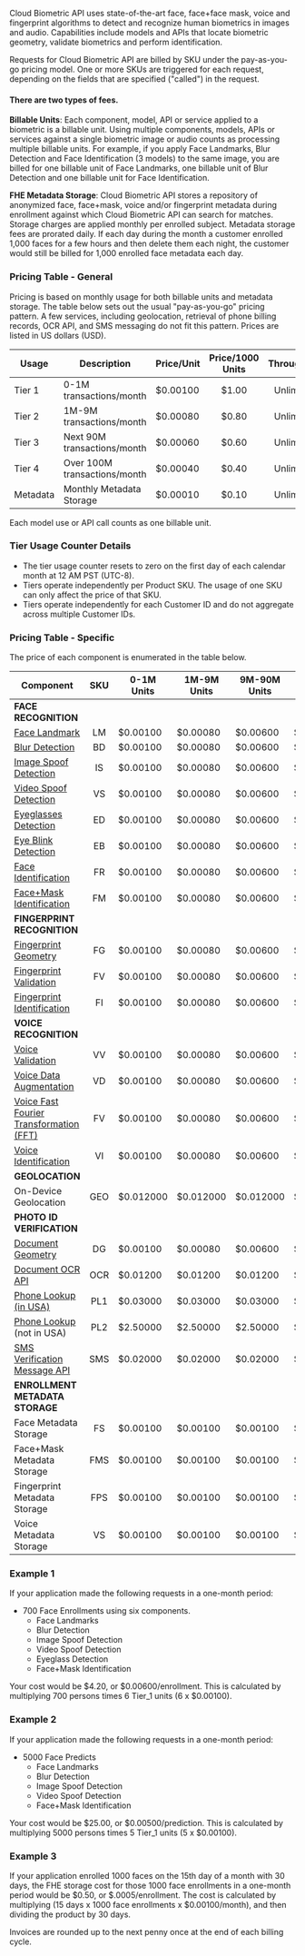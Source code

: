 Cloud Biometric API uses state-of-the-art face, face+face mask, voice and fingerprint algorithms to detect and recognize human biometrics in images and audio. Capabilities include models and APIs that locate biometric geometry, validate biometrics and perform identification. 

Requests for Cloud Biometric API are billed by SKU under the pay-as-you-go pricing model. One or more SKUs are triggered for each request, depending on the fields that are specified ("called") in the request. 

#### There are two types of fees.
**Billable Units**: Each component, model, API or service applied to a biometric is a billable unit. Using multiple components, models, APIs or services against a single biometric image or audio counts as processing multiple billable units. For example, if you apply Face Landmarks, Blur Detection and Face Identification (3 models) to the same image, you are billed for one billable unit of Face Landmarks, one billable unit of Blur Detection and one billable unit for Face Identification. 

**FHE Metadata Storage**: Cloud Biometric API stores a repository of anonymized face, face+mask, voice and/or fingerprint metadata during enrollment against which Cloud Biometric API can search for matches. Storage charges are applied monthly per enrolled subject. Metadata storage fees are prorated daily. If each day during the month a customer enrolled 1,000 faces for a few hours and then delete them each night, the customer would still be billed for 1,000 enrolled face metadata each day. 

### Pricing Table - General

Pricing is based on monthly usage for both billable units and metadata storage. The table below sets out the usual "pay-as-you-go" pricing pattern. A few services, including geolocation, retrieval of phone billing records, OCR API, and SMS messaging do not fit this pattern. Prices are listed in US dollars (USD). 

| Usage | Description | Price/Unit| Price/1000 Units | Throughput |
| ---- | ----------- | ------- | :-----------: | :-----------: | 
| Tier 1 | 0-1M transactions/month | $0.00100 | $1.00 | Unlimited |
| Tier 2 | 1M-9M transactions/month | $0.00080 | $0.80 | Unlimited |
| Tier 3 | Next 90M transactions/month | $0.00060 | $0.60 | Unlimited | 
| Tier 4 | Over 100M transactions/month | $0.00040 | $0.40 | Unlimited |
| Metadata | Monthly Metadata Storage | $0.00010 | $0.10 | Unlimited | 

Each model use or API call counts as one billable unit. 

### Tier Usage Counter Details 
* The tier usage counter resets to zero on the first day of each calendar month at 12 AM PST (UTC-8). 
* Tiers operate independently per Product SKU. The usage of one SKU can only affect the price of that SKU. 
* Tiers operate independently for each Customer ID and do not aggregate across multiple Customer IDs.
 
### Pricing Table - Specific
The price of each component is enumerated in the table below. 

| Component | SKU | 0-1M Units | 1M-9M Units | 9M-90M Units | >100M Units |
| ----------- | :-----: | ----------- | ----------- | ------- | ------- |
| **FACE RECOGNITION** | | | | | 
| [Face Landmark](https://github.com/openinfer/PrivateIdentity/wiki/Biometric-Ingestion-and-Helper-DNNs#face-face-wmask-and-fingerprint-geometry-detection-dnns)| LM | $0.00100 | $0.00080 | $0.00600 | $0.00400 |
| [Blur Detection](https://github.com/openinfer/PrivateIdentity/wiki/Biometric-Ingestion-and-Helper-DNNs#blurry-image-detect-dnn) | BD | $0.00100 | $0.00080 | $0.00600 | $0.00400 |
| [Image Spoof Detection](https://github.com/openinfer/PrivateIdentity/wiki/Biometric-Ingestion-and-Helper-DNNs#video-and-image-spoofing-detection-dnn-spoofing-prevention) | IS | $0.00100 | $0.00080 | $0.00600 | $0.00400 |
| [Video Spoof Detection](https://github.com/openinfer/PrivateIdentity/wiki/Biometric-Ingestion-and-Helper-DNNs#video-and-image-spoofing-detection-dnn-spoofing-prevention) | VS | $0.00100 | $0.00080 | $0.00600 | $0.00400 |
| [Eyeglasses Detection](https://github.com/openinfer/PrivateIdentity/wiki/Biometric-Ingestion-and-Helper-DNNs#active-liveness-dnn-spoofing-prevention) | ED | $0.00100 | $0.00080 | $0.00600 | $0.00400 |
| [Eye Blink Detection](https://github.com/openinfer/PrivateIdentity/wiki/Biometric-Ingestion-and-Helper-DNNs#active-liveness-dnn-spoofing-prevention) | EB | $0.00100 | $0.00080 | $0.00600 | $0.00400 |
| [Face Identification](https://github.com/openinfer/PrivateIdentity/wiki/Biometric-Ingestion-and-Helper-DNNs#face-facemask-and-fingerprint-embedding-dnns) | FR | $0.00100 | $0.00080 | $0.00600 | $0.00400 |
| [Face+Mask Identification](https://github.com/openinfer/PrivateIdentity/wiki/Biometric-Ingestion-and-Helper-DNNs#face-facemask-and-fingerprint-embedding-dnns) | FM | $0.00100 | $0.00080 | $0.00600 | $0.00400 |
| **FINGERPRINT RECOGNITION** | | | | | 
| [Fingerprint Geometry](https://github.com/openinfer/PrivateIdentity/wiki/Biometric-Ingestion-and-Helper-DNNs#face-face-wmask-and-fingerprint-geometry-detection-dnns) | FG | $0.00100 | $0.00080 | $0.00600 | $0.00400 |
| [Fingerprint Validation](https://github.com/openinfer/PrivateIdentity/wiki/Biometric-Ingestion-and-Helper-DNNs#face-face-with-mask--fingerprint-validation-dnns) | FV | $0.00100 | $0.00080 | $0.00600 | $0.00400 |
| [Fingerprint Identification](https://github.com/openinfer/PrivateIdentity/wiki/Biometric-Ingestion-and-Helper-DNNs#face-facemask-and-fingerprint-embedding-dnns) | FI | $0.00100 | $0.00080 | $0.00600 | $0.00400 |
| **VOICE RECOGNITION** | | | | | 
| [Voice Validation](https://github.com/openinfer/PrivateIdentity/wiki/Biometric-Ingestion-and-Helper-DNNs#voice-validation-dnn) | VV | $0.00100 | $0.00080 | $0.00600 | $0.00400 |
| [Voice Data Augmentation](https://github.com/openinfer/PrivateIdentity/wiki/Biometric-Ingestion-and-Helper-DNNs#voice-data-augmentation) | VD | $0.00100 | $0.00080 | $0.00600 | $0.00400 |
| [Voice Fast Fourier Transformation (FFT)](https://github.com/openinfer/PrivateIdentity/wiki/Biometric-Ingestion-and-Helper-DNNs#voice-pulse-code-modulation-pcm-transformation) | FV | $0.00100 | $0.00080 | $0.00600 | $0.00400 |
| [Voice Identification](https://github.com/openinfer/PrivateIdentity/wiki/Biometric-Ingestion-and-Helper-DNNs#voice-embedding-dnn) | VI | $0.00100 | $0.00080 | $0.00600 | $0.00400 |
| **GEOLOCATION** | | | | |
| On-Device Geolocation | GEO | $0.012000 | $0.012000 | $0.012000 | $0.012000 |
| **PHOTO ID VERIFICATION** | | | | | 
| [Document Geometry](https://github.com/openinfer/PrivateIdentity/wiki/Biometric-Ingestion-and-Helper-DNNs#document-geometry-detection-dnns) | DG | $0.00100 | $0.00080 | $0.00600 | $0.00400 |
| [Document OCR API](https://github.com/openinfer/PrivateIdentity/wiki/Biometric-Ingestion-and-Helper-DNNs#document-ocr-api) | OCR | $0.01200 | $0.01200 | $0.01200 | $0.01200 |
| [Phone Lookup (in USA)](https://github.com/openinfer/PrivateIdentity/wiki/Biometric-Ingestion-and-Helper-DNNs#mobile-billing-record-lookup-api) | PL1 | $0.03000 | $0.03000 | $0.03000 | $0.03000 |
| [Phone Lookup](https://github.com/openinfer/PrivateIdentity/wiki/Biometric-Ingestion-and-Helper-DNNs#mobile-billing-record-lookup-api) (not in USA) | PL2 | $2.50000 | $2.50000 | $2.50000 | $2.50000 | 
| [SMS Verification Message API](https://github.com/openinfer/PrivateIdentity/wiki/Biometric-Ingestion-and-Helper-DNNs#sms-verification-message-api) | SMS | $0.02000 | $0.02000 | $0.02000 | $0.02000 | 
| **ENROLLMENT METADATA STORAGE** | | | | |
| Face Metadata Storage | FS | $0.00100 | $0.00100 | $0.00100 | $0.00100 | 
| Face+Mask Metadata Storage | FMS | $0.00100 | $0.00100 | $0.00100 | $0.00100 |
| Fingerprint Metadata Storage | FPS | $0.00100 | $0.00100 | $0.00100 | $0.00100 |
| Voice Metadata Storage | VS | $0.00100 | $0.00100 | $0.00100 | $0.00100 |

### Example 1
If your application made the following requests in a one-month period:
* 700 Face Enrollments using six components.
  * Face Landmarks
  * Blur Detection
  * Image Spoof Detection
  * Video Spoof Detection 
  * Eyeglass Detection 
  * Face+Mask Identification 

Your cost would be $4.20, or $0.00600/enrollment. This is calculated by multiplying 700 persons times 6 Tier_1 units (6 x $0.00100).

### Example 2
If your application made the following requests in a one-month period:
* 5000 Face Predicts
  * Face Landmarks
  * Blur Detection
  * Image Spoof Detection
  * Video Spoof Detection 
  * Face+Mask Identification 

Your cost would be $25.00, or $0.00500/prediction. This is calculated by multiplying 5000 persons times 5 Tier_1 units (5 x $0.00100).

### Example 3
If your application enrolled 1000 faces on the 15th day of a month with 30 days, the FHE storage cost for those 1000 face enrollments in a one-month period would be $0.50, or $.0005/enrollment. The cost is calculated by multiplying (15 days x 1000 face enrollments x $0.00100/month), and then dividing the product by 30 days. 

Invoices are rounded up to the next penny once at the end of each billing cycle.